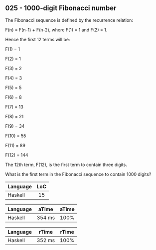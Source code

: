 025 - 1000-digit Fibonacci number
---------------------------------

The Fibonacci sequence is defined by the recurrence relation:

F(n) = F(n-1) + F(n-2), where F(1) = 1 and F(2) = 1.

Hence the first 12 terms will be:

F(1) = 1

F(2) = 1

F(3) = 2

F(4) = 3

F(5) = 5

F(6) = 8

F(7) = 13

F(8) = 21

F(9) = 34

F(10) = 55

F(11) = 89

F(12) = 144

The 12th term, F(12), is the first term to contain three digits.

What is the first term in the Fibonacci sequence to contain 1000 digits?

Language | LoC
--- | :---:
Haskell | 15

Language | aTime | aTime
--- | :---: | :---:
Haskell |  354 ms | 100%

Language | rTime | rTime
--- | :---: | :---:
Haskell |  352 ms | 100%
